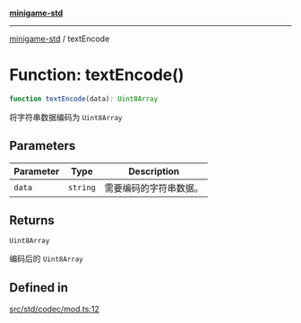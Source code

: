 [**minigame-std**](../README.md)

***

[minigame-std](../README.md) / textEncode

# Function: textEncode()

```ts
function textEncode(data): Uint8Array
```

将字符串数据编码为 `Uint8Array`

## Parameters

| Parameter | Type | Description |
| ------ | ------ | ------ |
| `data` | `string` | 需要编码的字符串数据。 |

## Returns

`Uint8Array`

编码后的 `Uint8Array`

## Defined in

[src/std/codec/mod.ts:12](https://github.com/JiangJie/minigame-std/blob/8633d80114dee6c79033ec094d8233bd8263bedc/src/std/codec/mod.ts#L12)

